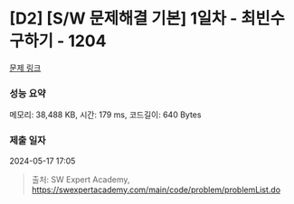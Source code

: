 # [D2] [S/W 문제해결 기본] 1일차 - 최빈수 구하기 - 1204 

[문제 링크](https://swexpertacademy.com/main/code/problem/problemDetail.do?contestProbId=AV13zo1KAAACFAYh) 

### 성능 요약

메모리: 38,488 KB, 시간: 179 ms, 코드길이: 640 Bytes

### 제출 일자

2024-05-17 17:05



> 출처: SW Expert Academy, https://swexpertacademy.com/main/code/problem/problemList.do